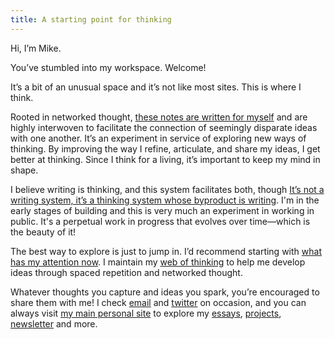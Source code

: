 ```yaml
---
title: A starting point for thinking
---
```

Hi, I’m Mike.

You’ve stumbled into my workspace. Welcome!

It’s a bit of an unusual space and it’s not like most sites. This is where I think.

Rooted in networked thought, <a href="these%20notes%20are%20written%20for%20myself">these notes are written for myself</a> and are highly interwoven to facilitate the connection of seemingly disparate ideas with one another. It’s an experiment in service of exploring new ways of thinking. By improving the way I refine, articulate, and share my ideas, I get better at thinking. Since I think for a living, it’s important to keep my mind in shape.

I believe writing is thinking, and this system facilitates both, though <a href="It’s%20not%20a%20writing%20system,%20it’s%20a%20thinking%20system%20whose%20byproduct%20is%20writing">It’s not a writing system, it’s a thinking system whose byproduct is writing</a>. I'm in the early stages of building and this is very much an experiment in working in public. It's a perpetual work in progress that evolves over time—which is the beauty of it!

The best way to explore is just to jump in. I’d recommend starting with <a href="What%20has%20my%20attention%20now">what has my attention now</a>. I maintain my <a href="web%20of%20thinking">web of thinking</a> to help me develop ideas through spaced repetition and networked thought.

Whatever thoughts you capture and ideas you spark, you’re encouraged to share them with me! I check [email](mailto:yo@miketannenbaum.com) and [twitter](https://twitter.com/theroyaltbomb) on occasion, and you can always visit [my main personal site](https://miketannenbaum.com) to explore my [essays](https://miketannenbaum.com/writings), [projects](https://miketannenbaum.com/projects), [newsletter](https://miketannenbaum.com/signup) and more.
